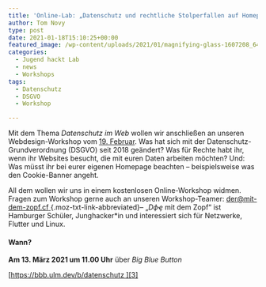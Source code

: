 ```yaml
---
title: 'Online-Lab: „Datenschutz und rechtliche Stolperfallen auf Homepages und im Web“'
author: Tom Novy
type: post
date: 2021-01-18T15:10:25+00:00
featured_image: /wp-content/uploads/2021/01/magnifying-glass-1607208_640.jpg
categories:
  - Jugend hackt Lab
  - news
  - Workshops
tags:
  - Datenschutz
  - DSGVO
  - Workshop

---
```

Mit dem Thema _Datenschutz im Web_ wollen wir anschließen an unseren Webdesign-Workshop vom [19. Februar][1]. Was hat sich mit der Datenschutz-Grundverordnung (DSGVO) seit 2018 geändert? Was für Rechte habt ihr, wenn ihr Websites besucht, die mit euren Daten arbeiten möchten? Und: Was müsst ihr bei eurer eigenen Homepage beachten &#8211; beispielsweise was den Cookie-Banner angeht.

All dem wollen wir uns in einem kostenlosen Online-Workshop widmen. Fragen zum Workshop gerne auch an unseren Workshop-Teamer: [der@mit-dem-zopf.cf ][2]{.moz-txt-link-abbreviated}– „_Dфҿ_ mit dem Zopf“ ist Hamburger Schüler, Junghacker*in und interessiert sich für Netzwerke, Flutter und Linux.

#### Wann?

**Am 13. März 2021 um 11.00 Uhr** über _Big Blue Button_

[https://bbb.ulm.dev/b/datenschutz ][3]


 [1]: /about-me-homepage-web-design-workshop/
 [2]: mailto:der@mit-dem-zopf.cf
 [3]: https://bbb.ulm.dev/b/datenschutz
